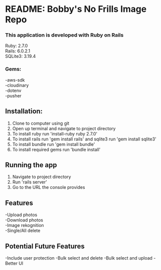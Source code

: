 # README: Bobby's No Frills Image Repo

### This application is developed with Ruby on Rails
Ruby: 2.7.0  
Rails: 6.0.2.1  
SQLite3: 3.19.4  

### Gems:
-aws-sdk  
-cloudinary  
-dotenv  
-pusher  

## Installation:
1. Clone to computer using git
2. Open up terminal and navigate to project directory
3. To install ruby run 'install-ruby ruby 2.7.0' 
4. To install rails run 'gem install rails' and sqlite3 run 'gem install sqlite3'
5. To install bundle run 'gem install bundle'
6. To install required gems run 'bundle install'

## Running the app
1. Navigate to project directory
2. Run 'rails server'
3. Go to the URL the console provides

## Features
-Upload photos  
-Download photos  
-Image rekognition  
-Single/All delete  

## Potential Future Features
-Include user protection
-Bulk select and delete
-Bulk select and upload
-Better UI
